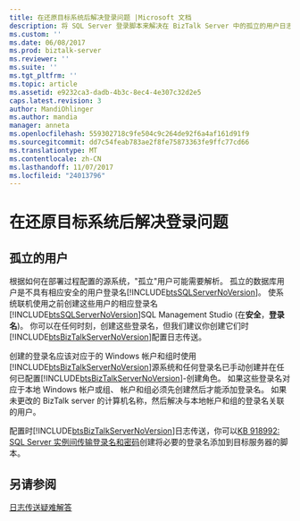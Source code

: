 ```yaml
---
title: 在还原目标系统后解决登录问题 |Microsoft 文档
description: 将 SQL Server 登录脚本来解决在 BizTalk Server 中的孤立的用户日志传送
ms.custom: ''
ms.date: 06/08/2017
ms.prod: biztalk-server
ms.reviewer: ''
ms.suite: ''
ms.tgt_pltfrm: ''
ms.topic: article
ms.assetid: e9232ca3-dadb-4b3c-8ec4-4e307c32d2e5
caps.latest.revision: 3
author: MandiOhlinger
ms.author: mandia
manager: anneta
ms.openlocfilehash: 559302718c9fe504c9c264de92f6a4af161d91f9
ms.sourcegitcommit: dd7c54feab783ae2f8fe75873363fe9ffc77cd66
ms.translationtype: MT
ms.contentlocale: zh-CN
ms.lasthandoff: 11/07/2017
ms.locfileid: "24013796"
---
```

# <a name="resolving-login-issues-after-restoring-the-destination-system"></a>在还原目标系统后解决登录问题

## <a name="orphaned-users"></a>孤立的用户
根据如何在部署过程配置的源系统，"孤立"用户可能需要解析。 孤立的数据库用户是不具有相应安全的用户登录名[!INCLUDE[btsSQLServerNoVersion](../includes/btssqlservernoversion-md.md)]。 使系统联机使用之前创建这些用户的相应登录名[!INCLUDE[btsSQLServerNoVersion](../includes/btssqlservernoversion-md.md)]SQL Management Studio (在**安全**，**登录名**)。 你可以在任何时刻，创建这些登录名，但我们建议你创建它们时[!INCLUDE[btsBizTalkServerNoVersion](../includes/btsbiztalkservernoversion-md.md)]配置日志传送。  
  
 创建的登录名应该对应于的 Windows 帐户和组时使用[!INCLUDE[btsBizTalkServerNoVersion](../includes/btsbiztalkservernoversion-md.md)]源系统和任何登录名已手动创建并在任何已配置[!INCLUDE[btsBizTalkServerNoVersion](../includes/btsbiztalkservernoversion-md.md)]-创建角色。 如果这些登录名对应于本地 Windows 帐户或组、 帐户和组必须先创建然后才能添加登录名。 如果未更改的 BizTalk server 的计算机名称，然后解决与本地帐户和组的登录名关联的用户。  
  
 配置时[!INCLUDE[btsBizTalkServerNoVersion](../includes/btsbiztalkservernoversion-md.md)]日志传送，你可以[KB 918992: SQL Server 实例间传输登录名和密码](https://support.microsoft.com/help/918992/how-to-transfer-logins-and-passwords-between-instances-of-sql-server)创建将必要的登录名添加到目标服务器的脚本。  
  
## <a name="see-also"></a>另请参阅  
 [日志传送疑难解答](../technical-guides/troubleshooting-log-shipping.md)
